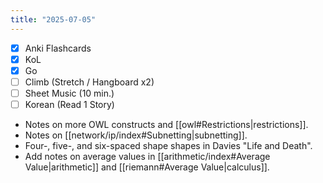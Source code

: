 ```yaml
---
title: "2025-07-05"
---
```


- [x] Anki Flashcards
- [x] KoL
- [x] Go
- [ ] Climb (Stretch / Hangboard x2)
- [ ] Sheet Music (10 min.)
- [ ] Korean (Read 1 Story)

* Notes on more OWL constructs and [[owl#Restrictions|restrictions]].
* Notes on [[network/ip/index#Subnetting|subnetting]].
* Four-, five-, and six-spaced shape shapes in Davies "Life and Death".
* Add notes on average values in [[arithmetic/index#Average Value|arithmetic]] and [[riemann#Average Value|calculus]].